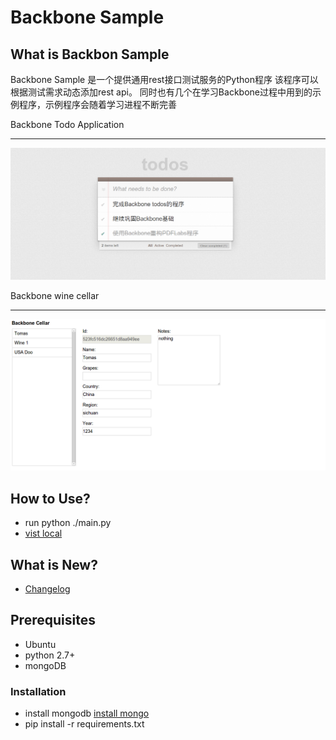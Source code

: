# Backbone Sample

## What is Backbon Sample

   Backbone Sample 是一个提供通用rest接口测试服务的Python程序
该程序可以根据测试需求动态添加rest api。
   同时也有几个在学习Backbone过程中用到的示例程序，示例程序会随着学习进程不断完善

   Backbone Todo Application
   *****
   ![screenshot](https://github.com/yunlzheng/backbone-sample/raw/master/static/pics/todos.png)

   Backbone wine cellar
   *****
   ![screenshot](https://github.com/yunlzheng/backbone-sample/raw/master/static/pics/cellar.png)


## How to Use?
   * run python ./main.py
   * [vist local]

## What is New?
   * [Changelog](CHANGELOG)

## Prerequisites
   * Ubuntu
   * python 2.7+
   * mongoDB

### Installation
   * install mongodb [install mongo]
   * pip install -r requirements.txt

[vist local]: http://localhost:8888
[install mongo]: http://docs.mongodb.org/manual/installation/
